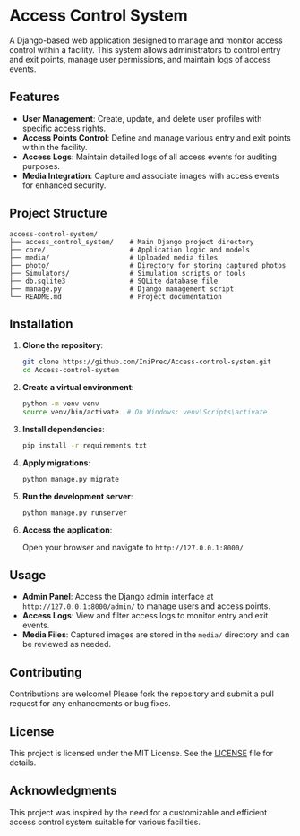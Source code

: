 # Access Control System

A Django-based web application designed to manage and monitor access control within a facility. This system allows administrators to control entry and exit points, manage user permissions, and maintain logs of access events.

## Features

* **User Management**: Create, update, and delete user profiles with specific access rights.
* **Access Points Control**: Define and manage various entry and exit points within the facility.
* **Access Logs**: Maintain detailed logs of all access events for auditing purposes.
* **Media Integration**: Capture and associate images with access events for enhanced security.

## Project Structure

```
access-control-system/
├── access_control_system/    # Main Django project directory
├── core/                     # Application logic and models
├── media/                    # Uploaded media files
├── photo/                    # Directory for storing captured photos
├── Simulators/               # Simulation scripts or tools
├── db.sqlite3                # SQLite database file
├── manage.py                 # Django management script
└── README.md                 # Project documentation
```

## Installation

1. **Clone the repository**:

   ```bash
   git clone https://github.com/IniPrec/Access-control-system.git
   cd Access-control-system
   ```

2. **Create a virtual environment**:

   ```bash
   python -m venv venv
   source venv/bin/activate  # On Windows: venv\Scripts\activate
   ```

3. **Install dependencies**:

   ```bash
   pip install -r requirements.txt
   ```

4. **Apply migrations**:

   ```bash
   python manage.py migrate
   ```

5. **Run the development server**:

   ```bash
   python manage.py runserver
   ```

6. **Access the application**:

   Open your browser and navigate to `http://127.0.0.1:8000/`

## Usage

* **Admin Panel**: Access the Django admin interface at `http://127.0.0.1:8000/admin/` to manage users and access points.
* **Access Logs**: View and filter access logs to monitor entry and exit events.
* **Media Files**: Captured images are stored in the `media/` directory and can be reviewed as needed.

## Contributing

Contributions are welcome! Please fork the repository and submit a pull request for any enhancements or bug fixes.

## License

This project is licensed under the MIT License. See the [LICENSE](LICENSE) file for details.

## Acknowledgments

This project was inspired by the need for a customizable and efficient access control system suitable for various facilities.
